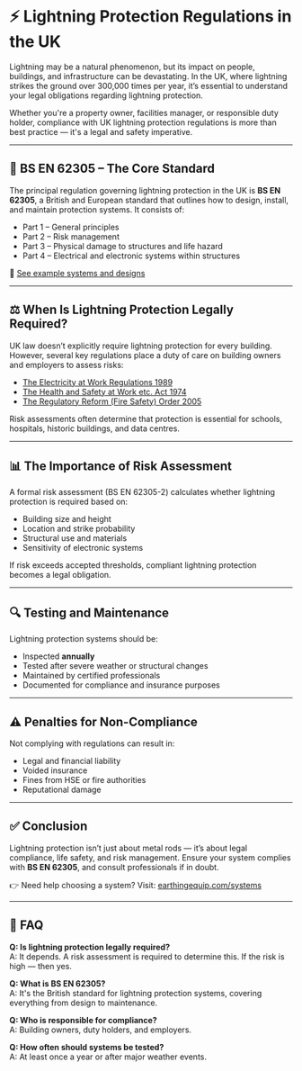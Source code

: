 # ⚡ Lightning Protection Regulations in the UK

Lightning may be a natural phenomenon, but its impact on people, buildings, and infrastructure can be devastating. In the UK, where lightning strikes the ground over 300,000 times per year, it’s essential to understand your legal obligations regarding lightning protection.

Whether you're a property owner, facilities manager, or responsible duty holder, compliance with UK lightning protection regulations is more than best practice — it's a legal and safety imperative.

---

## 🧷 BS EN 62305 – The Core Standard

The principal regulation governing lightning protection in the UK is **BS EN 62305**, a British and European standard that outlines how to design, install, and maintain protection systems. It consists of:

- Part 1 – General principles  
- Part 2 – Risk management  
- Part 3 – Physical damage to structures and life hazard  
- Part 4 – Electrical and electronic systems within structures  

🔗 [See example systems and designs](https://earthingequip.com/systems/)

---

## ⚖️ When Is Lightning Protection Legally Required?

UK law doesn’t explicitly require lightning protection for every building. However, several key regulations place a duty of care on building owners and employers to assess risks:

- [The Electricity at Work Regulations 1989](https://www.legislation.gov.uk/uksi/1989/635/contents)
- [The Health and Safety at Work etc. Act 1974](https://www.legislation.gov.uk/ukpga/1974/37/contents)
- [The Regulatory Reform (Fire Safety) Order 2005](https://www.legislation.gov.uk/uksi/2005/1541/contents)

Risk assessments often determine that protection is essential for schools, hospitals, historic buildings, and data centres.

---

## 📊 The Importance of Risk Assessment

A formal risk assessment (BS EN 62305-2) calculates whether lightning protection is required based on:

- Building size and height  
- Location and strike probability  
- Structural use and materials  
- Sensitivity of electronic systems

If risk exceeds accepted thresholds, compliant lightning protection becomes a legal obligation.

---

## 🔍 Testing and Maintenance

Lightning protection systems should be:

- Inspected **annually**
- Tested after severe weather or structural changes  
- Maintained by certified professionals  
- Documented for compliance and insurance purposes

---

## ⚠️ Penalties for Non-Compliance

Not complying with regulations can result in:

- Legal and financial liability  
- Voided insurance  
- Fines from HSE or fire authorities  
- Reputational damage

---

## ✅ Conclusion

Lightning protection isn’t just about metal rods — it’s about legal compliance, life safety, and risk management. Ensure your system complies with **BS EN 62305**, and consult professionals if in doubt.

👉 Need help choosing a system? Visit: [earthingequip.com/systems](https://earthingequip.com/systems/)

---

## 📌 FAQ

**Q: Is lightning protection legally required?**  
A: It depends. A risk assessment is required to determine this. If the risk is high — then yes.

**Q: What is BS EN 62305?**  
A: It's the British standard for lightning protection systems, covering everything from design to maintenance.

**Q: Who is responsible for compliance?**  
A: Building owners, duty holders, and employers.

**Q: How often should systems be tested?**  
A: At least once a year or after major weather events.


